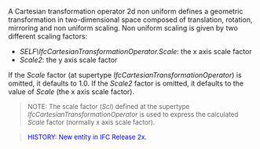 ﻿A Cartesian transformation operator 2d non uniform defines a geometric transformation in two-dimensional space composed of translation, rotation, mirroring and non uniform scaling. Non uniform scaling is given by two different scaling factors:

* _SELF\IfcCartesianTransformationOperator.Scale_: the x axis scale factor
* _Scale2_: the y axis scale factor

If the _Scale_ factor (at supertype _IfcCartesianTransformationOperator_) is omitted, it defaults to 1.0. If the _Scale2_ factor is omitted, it defaults to the value of _Scale_ (the x axis scale factor).

> <font size="-1">NOTE: The scale factor (<i>Scl</i>) defined at the
		  supertype <i>IfcCartesianTransformationOperator</i> is used to express the
		  calculated <i>Scale</i> factor (normally x axis scale
		  factor).</font>
>

> <font size="-1" color="#0000FF">HISTORY: New entity in IFC
		Release 2x.</font>
